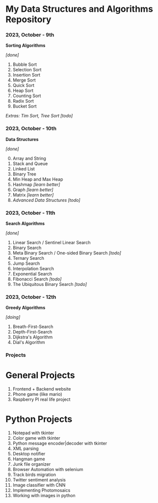 # My Data Structures and Algorithms Repository

### 2023, October - 9th

**Sorting Algorithms**

_[done]_

1. Bubble Sort
2. Selection Sort
3. Insertion Sort
4. Merge Sort
5. Quick Sort
6. Heap Sort
7. Counting Sort
8. Radix Sort
9. Bucket Sort

_Extras: Tim Sort, Tree Sort_ _[todo]_

### 2023, October - 10th

**Data Structures**

_[done]_

0. Array and String
1. Stack and Queue
2. Linked List
3. Binary Tree
4. Min Heap and Max Heap
5. Hashmap _[learn better]_
6. Graph _[learn better]_
7. Matrix _[learn better]_
8. _Advanced Data Structures_ _[todo]_

### 2023, October - 11th

**Search Algorithms**

_[done]_

1. Linear Search / Sentinel Linear Search
2. Binary Search
3. Meta Binary Search / One-sided Binary Search _[todo]_
4. Ternary Search
5. Jump Search
6. Interpolation Search
7. Exponential Search
8. Fibonacci Search _[todo]_
9. The Ubiquitous Binary Search _[todo]_

### 2023, October - 12th

**Greedy Algorithms**

_[doing]_

1. Breath-First-Search
2. Depth-First-Search
3. Dijkstra's Algorithm
4. Dial's Algorithm

### **Projects**

# **General Projects**

1. Frontend + Backend website
2. Phone game (like mario)
3. Raspberry PI real life project

# **Python Projects**

1. Notepad with tkinter
2. Color game with tkinter
3. Python message encoder|decoder with tkinter
4. XML parsing
5. Desktop notifier
6. Hangman game
7. Junk file organizer
8. Browser Automation with selenium
9. Track birds migration
10. Twitter sentiment analysis
11. Image classifier with CNN
12. Implementing Photomosaics
13. Working with images in python

